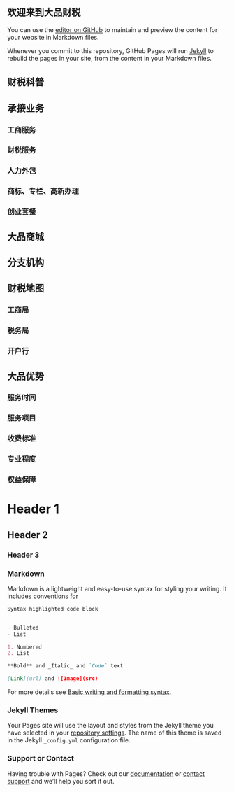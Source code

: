 ## 欢迎来到大品财税

You can use the [editor on GitHub](https://github.com/jizf163/xindapin/edit/gh-pages/index.md) to maintain and preview the content for your website in Markdown files.

Whenever you commit to this repository, GitHub Pages will run [Jekyll](https://jekyllrb.com/) to rebuild the pages in your site, from the content in your Markdown files.
## 财税科普
## 承接业务
### 工商服务
### 财税服务
### 人力外包
### 商标、专栏、高新办理
### 创业套餐
## 大品商城
## 分支机构
## 财税地图
### 工商局
### 税务局
### 开户行
## 大品优势
### 服务时间
### 服务项目
### 收费标准
### 专业程度
### 权益保障

# Header 1
## Header 2
### Header 3
### Markdown

Markdown is a lightweight and easy-to-use syntax for styling your writing. It includes conventions for

```markdown
Syntax highlighted code block


- Bulleted
- List

1. Numbered
2. List

**Bold** and _Italic_ and `Code` text

[Link](url) and ![Image](src)
```

For more details see [Basic writing and formatting syntax](https://docs.github.com/en/github/writing-on-github/getting-started-with-writing-and-formatting-on-github/basic-writing-and-formatting-syntax).

### Jekyll Themes

Your Pages site will use the layout and styles from the Jekyll theme you have selected in your [repository settings](https://github.com/jizf163/xindapin/settings/pages). The name of this theme is saved in the Jekyll `_config.yml` configuration file.

### Support or Contact

Having trouble with Pages? Check out our [documentation](https://docs.github.com/categories/github-pages-basics/) or [contact support](https://support.github.com/contact) and we’ll help you sort it out.
